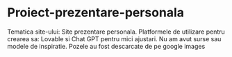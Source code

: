# Proiect-prezentare-personala

Tematica site-ului: Site prezentare personala.
Platformele de utilizare pentru crearea sa: Lovable si Chat GPT pentru mici ajustari.
Nu am avut surse sau modele de inspiratie.
Pozele au fost descarcate de pe google images
